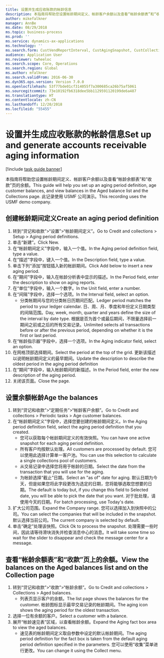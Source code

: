 ```yaml
---
title: 设置并生成应收账款的帐龄信息
description: 本指南将帮助您设置帐龄期间定义、帐龄客户余额以及查看“帐龄余额表”和“收款”页的余额。
author: mikefalkner
manager: AnnBe
ms.date: 08/29/2018
ms.topic: business-process
ms.prod: ''
ms.service: dynamics-ax-applications
ms.technology: ''
ms.search.form: CustVendReportInterval, CustAgingSnapshot, CustCollectionsPoolsListPage, CustCollections
audience: Application User
ms.reviewer: twheeloc
ms.search.scope: Core, Operations
ms.search.region: Global
ms.author: mfalkner
ms.search.validFrom: 2016-06-30
ms.dyn365.ops.version: Version 7.0.0
ms.openlocfilehash: 53f77bde01cf314055f7a300685ca26b75af5061
ms.sourcegitcommit: 73e10192fb6318dee5bb1129591120199de6a487
ms.translationtype: HT
ms.contentlocale: zh-CN
ms.lasthandoff: 12/20/2018
ms.locfileid: "55455"
---
```

# <a name="set-up-and-generate-accounts-receivable-aging-information"></a><span data-ttu-id="76662-103">设置并生成应收账款的帐龄信息</span><span class="sxs-lookup"><span data-stu-id="76662-103">Set up and generate accounts receivable aging information</span></span>

[!include [task guide banner](../../includes/task-guide-banner.md)]

<span data-ttu-id="76662-104">本指南将帮助您设置帐龄期间定义、帐龄客户余额以及查看“帐龄余额表”和“收款”页的余额。</span><span class="sxs-lookup"><span data-stu-id="76662-104">This guide will help you set up an aging period definition, age customer balances, and view balances in the Aged balance list and the Collections page.</span></span> <span data-ttu-id="76662-105">此记录使用 USMF 公司演示。</span><span class="sxs-lookup"><span data-stu-id="76662-105">This recording uses the USMF demo company.</span></span>


## <a name="create-an-aging-period-definition"></a><span data-ttu-id="76662-106">创建帐龄期间定义</span><span class="sxs-lookup"><span data-stu-id="76662-106">Create an aging period definition</span></span>
1. <span data-ttu-id="76662-107">转到“贷记和收款”>“设置”>“帐龄期间定义”。</span><span class="sxs-lookup"><span data-stu-id="76662-107">Go to Credit and collections > Setup > Aging period definitions.</span></span>
2. <span data-ttu-id="76662-108">单击“新建”。</span><span class="sxs-lookup"><span data-stu-id="76662-108">Click New.</span></span>
3. <span data-ttu-id="76662-109">在“帐龄期间定义”字段中，输入一个值。</span><span class="sxs-lookup"><span data-stu-id="76662-109">In the Aging period definition field, type a value.</span></span>
4. <span data-ttu-id="76662-110">在“描述”字段中，键入一个值。</span><span class="sxs-lookup"><span data-stu-id="76662-110">In the Description field, type a value.</span></span>
5. <span data-ttu-id="76662-111">单击下列“添加”按钮插入新的帐龄期间。</span><span class="sxs-lookup"><span data-stu-id="76662-111">Click Add below to insert a new aging period.</span></span>
6. <span data-ttu-id="76662-112">在“期间”字段中，输入在帐龄分析表中显示的描述。</span><span class="sxs-lookup"><span data-stu-id="76662-112">In the Period field, enter the description to show on aging reports.</span></span>
7. <span data-ttu-id="76662-113">在“单位”字段中，输入一个数字。</span><span class="sxs-lookup"><span data-stu-id="76662-113">In the Unit field, enter a number.</span></span>
8. <span data-ttu-id="76662-114">在“间隔”字段中，选择一个选项。</span><span class="sxs-lookup"><span data-stu-id="76662-114">In the Interval field, select an option.</span></span>
    * <span data-ttu-id="76662-115">分类帐期间与您的分类帐日历期间匹配。</span><span class="sxs-lookup"><span data-stu-id="76662-115">Ledger period matches the period to your ledger calendar.</span></span> <span data-ttu-id="76662-116">日、周、月、季度和年份定义日期类型的间隔范围。</span><span class="sxs-lookup"><span data-stu-id="76662-116">Day, week, month, quarter and years define the size of the interval by date type.</span></span> <span data-ttu-id="76662-117">根据是否为首个或最后期间，不限量选择前一期间之前或之后的所有交易记录。</span><span class="sxs-lookup"><span data-stu-id="76662-117">Unlimited selects all transactions before or after the previous period, depending on whether it is the first or last period.</span></span>  
9. <span data-ttu-id="76662-118">在“帐龄指示器”字段中，选择一个选项。</span><span class="sxs-lookup"><span data-stu-id="76662-118">In the Aging indicator field, select an option.</span></span>
10. <span data-ttu-id="76662-119">在网格顶部选择期间。</span><span class="sxs-lookup"><span data-stu-id="76662-119">Select the period at the top of the grid.</span></span> <span data-ttu-id="76662-120">更新该描述以说明帐龄期间定义的最早期间。</span><span class="sxs-lookup"><span data-stu-id="76662-120">Update the description to describe the oldest period in the aging period definition</span></span>
11. <span data-ttu-id="76662-121">在“期间”字段中，输入帐龄期间的新描述。</span><span class="sxs-lookup"><span data-stu-id="76662-121">In the Period field, enter the new description of the aging period.</span></span>
12. <span data-ttu-id="76662-122">关闭该页面。</span><span class="sxs-lookup"><span data-stu-id="76662-122">Close the page.</span></span>

## <a name="age-the-balances"></a><span data-ttu-id="76662-123">设置余额帐龄</span><span class="sxs-lookup"><span data-stu-id="76662-123">Age the balances</span></span>
1. <span data-ttu-id="76662-124">转到“贷记和收款”>“定期任务”>“帐龄客户余额”。</span><span class="sxs-lookup"><span data-stu-id="76662-124">Go to Credit and collections > Periodic tasks > Age customer balances.</span></span>
2. <span data-ttu-id="76662-125">在“帐龄期间定义”字段中，选择您要创建的帐龄期间定义。</span><span class="sxs-lookup"><span data-stu-id="76662-125">In the Aging period definition field, select the aging period definition that you created.</span></span>
    * <span data-ttu-id="76662-126">您可以获取每个帐龄期间定义的有效快照。</span><span class="sxs-lookup"><span data-stu-id="76662-126">You can have one active snapshot for each aging period definition.</span></span>  
    * <span data-ttu-id="76662-127">所有客户均按默认处理。</span><span class="sxs-lookup"><span data-stu-id="76662-127">All customers are processed by default.</span></span> <span data-ttu-id="76662-128">您可以使用此选择计算单一客户池。</span><span class="sxs-lookup"><span data-stu-id="76662-128">You can use this selection to calculate a single collections pool of customers.</span></span>  
    * <span data-ttu-id="76662-129">从交易记录中选择您将用于帐龄的日期。</span><span class="sxs-lookup"><span data-stu-id="76662-129">Select the date from the transaction that you will use for the aging.</span></span>  
    * <span data-ttu-id="76662-130">为帐龄选择“截止”日期。</span><span class="sxs-lookup"><span data-stu-id="76662-130">Select an "as of" date for aging.</span></span> <span data-ttu-id="76662-131">默认日期为今天，但是如果您将此字段更改为选定的日期，您将能够选取您想要的日期。</span><span class="sxs-lookup"><span data-stu-id="76662-131">The default is today but, if you change this field to Selected date, you will be able to pick the date that you want.</span></span> <span data-ttu-id="76662-132">对于批处理，请使用今天的日期。</span><span class="sxs-lookup"><span data-stu-id="76662-132">For batch processing, use Today's date.</span></span>  
3. <span data-ttu-id="76662-133">扩大公司范围。</span><span class="sxs-lookup"><span data-stu-id="76662-133">Expand the Company range.</span></span> <span data-ttu-id="76662-134">您可以选择加入到快照中的公司。</span><span class="sxs-lookup"><span data-stu-id="76662-134">You can select the companies that will be included in the snapshot.</span></span> <span data-ttu-id="76662-135">默认选择当前公司。</span><span class="sxs-lookup"><span data-stu-id="76662-135">The current company is selected by default.</span></span>
4. <span data-ttu-id="76662-136">单击“确定”处理该快照。</span><span class="sxs-lookup"><span data-stu-id="76662-136">Click Ok to process the snapshot.</span></span> <span data-ttu-id="76662-137">处理需要一些时间，因此请等待滑块消失并检查消息中心的消息。</span><span class="sxs-lookup"><span data-stu-id="76662-137">It will take some time so wait for the slider to disappear and check the message center for a message.</span></span>

## <a name="view-the-balances-on-the-aged-balances-list-and-on-the-collection-page"></a><span data-ttu-id="76662-138">查看“帐龄余额表”和“收款”页上的余额。</span><span class="sxs-lookup"><span data-stu-id="76662-138">View the balances on the Aged balances list and on the Collection page</span></span>
1. <span data-ttu-id="76662-139">转到“贷记和收款”>“收款”>“帐龄余额”。</span><span class="sxs-lookup"><span data-stu-id="76662-139">Go to Credit and collections > Collections > Aged balances.</span></span>
    * <span data-ttu-id="76662-140">列表页显示客户的余额。</span><span class="sxs-lookup"><span data-stu-id="76662-140">The list page shows the balances for the customer.</span></span> <span data-ttu-id="76662-141">帐龄图标显示最早交易记录的帐龄期间。</span><span class="sxs-lookup"><span data-stu-id="76662-141">The aging icon shows the aging period for the oldest transaction.</span></span>  
2. <span data-ttu-id="76662-142">选择一位有余额的客户。</span><span class="sxs-lookup"><span data-stu-id="76662-142">Select a customer with a balance.</span></span>
3. <span data-ttu-id="76662-143">展开“帐龄速见表”区域，以查看帐龄余额。</span><span class="sxs-lookup"><span data-stu-id="76662-143">Expand the Aging fact box area to view the aged balances.</span></span>
    * <span data-ttu-id="76662-144">速见表的帐龄期间定义取自参数中设定的默认帐龄期间。</span><span class="sxs-lookup"><span data-stu-id="76662-144">The aging period definition for the fact box is taken from the default aging period definition specified in the parameters.</span></span> <span data-ttu-id="76662-145">您可以使用“收集”菜单进行更改。</span><span class="sxs-lookup"><span data-stu-id="76662-145">You can change it using the Collect menu.</span></span>  

